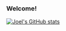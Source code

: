 ### Welcome!

[![Joel's GitHub stats](https://github-readme-stats.vercel.app/api?username=joelrico&theme=codeSTACKr)](https://github.com/anuraghazra/github-readme-stats)
